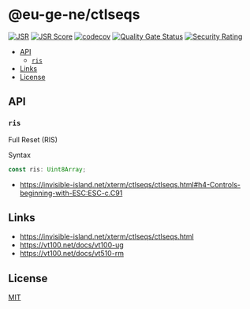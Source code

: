 # @eu-ge-ne/ctlseqs

[![JSR](https://jsr.io/badges/@eu-ge-ne/ctlseqs)](https://jsr.io/@eu-ge-ne/ctlseqs)
[![JSR Score](https://jsr.io/badges/@eu-ge-ne/ctlseqs/score)](https://jsr.io/@eu-ge-ne/ctlseqs)
[![codecov](https://codecov.io/gh/eu-ge-ne/ctlseqs/branch/main/graph/badge.svg?token=UB8NOWXORR)](https://codecov.io/gh/eu-ge-ne/ctlseqs)
[![Quality Gate Status](https://sonarcloud.io/api/project_badges/measure?project=eu-ge-ne_ctlseqs&metric=alert_status)](https://sonarcloud.io/summary/new_code?id=eu-ge-ne_ctlseqs)
[![Security Rating](https://sonarcloud.io/api/project_badges/measure?project=eu-ge-ne_ctlseqs&metric=security_rating)](https://sonarcloud.io/summary/new_code?id=eu-ge-ne_ctlseqs)

- [API](#api)
  - [`ris`](#ris)
- [Links](#links)
- [License](#license)

## API

### `ris`

Full Reset (RIS)

Syntax

```ts ignore
const ris: Uint8Array;
```

- <https://invisible-island.net/xterm/ctlseqs/ctlseqs.html#h4-Controls-beginning-with-ESC:ESC-c.C91>

## Links

- <https://invisible-island.net/xterm/ctlseqs/ctlseqs.html>
- <https://vt100.net/docs/vt100-ug>
- <https://vt100.net/docs/vt510-rm>

## License

[MIT](https://choosealicense.com/licenses/mit)
